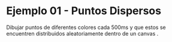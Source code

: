 # Ejemplo 01 - Puntos Dispersos

Dibujar puntos de diferentes colores cada 500ms y que estos se encuentren distribuidos aleatoriamente dentro de un canvas .